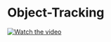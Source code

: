 # Object-Tracking

[![Watch the video]([img]https://i.imgur.com/MCWaE9Z.png)](https://youtu.be/FmzJZ7hJfHA)
